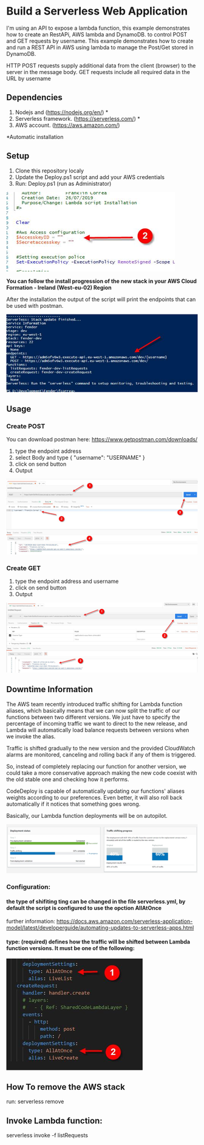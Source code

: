 <!--

title: 'AWS Serverless REST API with DynamoDB 

description: 'This example demonstrates how to create and run a REST API in AWS using lambda to manage the Post/Get stored in DynamoDB.
authorLink: 'https://github.com/fbcjunior'
Name: 'Franklin Correa'

-->

# Build a Serverless Web Application

I'm using an API to expose a lambda function, this example demonstrates how to create an RestAPi, AWS lambda and DynamoDB. to control POST and GET requests by username.
This example demonstrates how to create and run a REST API in AWS using lambda to manage the Post/Get stored in DynamoDB.

HTTP POST requests supply additional data from the client (browser) to the server in the message body.
GET requests include all required data in the URL by username

## Dependencies

1) Nodejs and (https://nodejs.org/en/) *
2) Serverless framework. (https://serverless.com/) *
3) AWS account. (https://aws.amazon.com/)

*Automatic installation

## Setup
1) Clone this repository localy
2) Update the Deploy.ps1 script and add your AWS credentials
3) Run: Deploy.ps1 (run as Administrator)

![alt text](https://github.com/fbcjunior/devopscode/blob/master/Images/awskey.jpg)

**You can follow the install progression of the new stack in your AWS Cloud Formation - Ireland (West-eu-02) Region**

After the installation the output of the script will print the endpoints that can be used with postman.

![alt text](https://github.com/fbcjunior/devopscode/blob/master/Images/scriptoputput.jpg)

## Usage
### Create POST

You can download postman here: https://www.getpostman.com/downloads/

1) type the endpoint address
2) select Body and type { "username": "USERNAME" }
3) click on send button
4) Output

![alt text](https://github.com/fbcjunior/devopscode/blob/master/Images/post.jpg)

### Create GET

1) type the endpoint address and username
2) click on send button
3) Output

![alt text](https://github.com/fbcjunior/devopscode/blob/master/Images/Get.jpg)


## Downtime Information

The AWS team recently introduced traffic shifting for Lambda function aliases, which basically means that we can now split the traffic of our functions between two different versions. 
We just have to specify the percentage of incoming traffic we want to direct to the new release, and Lambda will automatically load balance requests between versions when we invoke the alias.

Traffic is shifted gradually to the new version and the provided CloudWatch alarms are monitored, canceling and rolling back if any of them is triggered.

So, instead of completely replacing our function for another version, we could take a more conservative approach making the new code coexist with the old stable one and checking how it performs.

CodeDeploy is capable of automatically updating our functions' aliases weights according to our preferences. Even better, it will also roll back automatically if it notices that something goes wrong.

Basically, our Lambda function deployments will be on autopilot.

![alt text](https://github.com/fbcjunior/devopscode/blob/master/Images/trafficlambda.jpg)


### Configuration:

#### the type of shifiting ting can be changed in the file serverless.yml, by default the script is configured to use the opction **AllAtOnce** 
further information: https://docs.aws.amazon.com/serverless-application-model/latest/developerguide/automating-updates-to-serverless-apps.html

#### type: (required) defines how the traffic will be shifted between Lambda function versions. It must be one of the following:

![alt text](https://github.com/fbcjunior/devopscode/blob/master/Images/LambdaUpdate.jpg)


## How To remove the AWS stack
run: serverless remove

## Invoke Lambda function:
serverless invoke -f listRequests